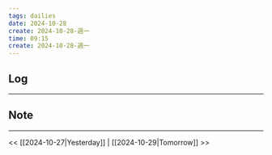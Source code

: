 ```yaml
---
tags: dailies  
date: 2024-10-28
create: 2024-10-28-週一
time: 09:15
create: 2024-10-28-週一
---
```

## Log
---


## Note
---


<< [[2024-10-27|Yesterday]] | [[2024-10-29|Tomorrow]] >>